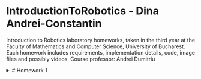 # IntroductionToRobotics - Dina Andrei-Constantin
Introduction to Robotics laboratory homeworks, taken in the third year at the Faculty of Mathematics and Computer Science, University of Bucharest.
Each homework includes requirements, implementation details, code, image files and possibly videos. 
Course professor: Andrei Dumitriu


<details>
<summary># Homework 1</summary>
<br>

Task Requirements: "Use a separate potentiometer in controlling each of the color of the RGB led (Red, Green and Blue).  The control must be done with digital electronics(aka you must read the value of the potentiometer with Arduino, and write a mapped value to each of the pins connected to the led."

Pictures of the setup:
![b7f8b9e9-98e3-4aeb-944e-e4260f7fe9ce](https://user-images.githubusercontent.com/99658689/197361062-53204f3e-b34f-4619-b5c0-541bb6c48442.jpg)
![541c4289-8307-4d93-943e-a141f0456f7e](https://user-images.githubusercontent.com/99658689/197361065-4734f1a1-75c0-46c6-82d4-7b6c7cbc0139.jpg)
![02dc6eec-f226-4e7a-b506-7e89164e2909](https://user-images.githubusercontent.com/99658689/197361066-807e18ae-effc-4eeb-9697-51db8d0ee09e.jpg)
![f22dfebf-2fe8-4b62-972e-cca2d9baecd1](https://user-images.githubusercontent.com/99658689/197361067-ed2d10cd-f074-4884-9254-b36322cb8759.jpg)
![b128bf4b-8a96-4141-a740-38454a1f6e3b](https://user-images.githubusercontent.com/99658689/197361068-f04b71ca-1c5e-4565-8f69-07c58bb295ad.jpg)
![1cc7c687-5a11-439f-9acf-0374c3631f9d](https://user-images.githubusercontent.com/99658689/197361069-b1e2d4fa-e1c6-48f1-9a74-ac192e90afe3.jpg)
![851101f4-ce1f-403f-97bd-bf6543b59178](https://user-images.githubusercontent.com/99658689/197361070-ca0e6c88-79ed-49cd-9ffd-dd0ab1e8f10f.jpg)
![3a8662dd-5f30-4371-8f24-89752af00aa3](https://user-images.githubusercontent.com/99658689/197361071-b073e61d-a1c7-42f9-ba83-6fb0a0ecb830.jpg)

A video of the project in which you can see the way everything works:
https://youtu.be/HYCs1vSOPmo

Source code:

```
const int redLedPin = 11;
const int blueLedPin = 10;
const int greenLedPin = 9;

const int pinRedLevel = A3;
const int pinGreenLevel = A5;
const int pinBlueLevel = A4;

const int LOWER_BOUND_ANALOG_READ = 0;
const int HIGHER_BOUND_ANALOG_READ = 1023;
const int LOWER_BOUND_ANALOG_WRITE = 0;
const int HIGHER_BOUND_ANALOG_WRITE = 255;

int rawRedValue, rawGreenValue, rawBlueValue;
int RGBredValue, RGBgreenValue, RGBblueValue;

void setup() {
  pinMode(redLedPin, OUTPUT);
  pinMode(blueLedPin, OUTPUT);
  pinMode(greenLedPin, OUTPUT);
  pinMode(pinRedLevel, INPUT);
  pinMode(pinBlueLevel, INPUT);
  pinMode(pinGreenLevel, INPUT);
  
  Serial.begin(9600);
}

void loop() {
  // citim valorile de tip input, valoare intreagi din [0,1023]
  rawGreenValue = analogRead(pinGreenLevel); 
  rawRedValue = analogRead(pinRedLevel);
  rawBlueValue = analogRead(pinBlueLevel);
  
  // transformam valorile citite in valori din intervalul [0,255]
  RGBredValue = map(rawRedValue, LOWER_BOUND_ANALOG_READ, HIGHER_BOUND_ANALOG_READ, LOWER_BOUND_ANALOG_WRITE, HIGHER_BOUND_ANALOG_WRITE);
  RGBgreenValue = map(rawGreenValue, LOWER_BOUND_ANALOG_READ, HIGHER_BOUND_ANALOG_READ, LOWER_BOUND_ANALOG_WRITE, HIGHER_BOUND_ANALOG_WRITE);
  RGBblueValue = map(rawBlueValue, LOWER_BOUND_ANALOG_READ, HIGHER_BOUND_ANALOG_READ, LOWER_BOUND_ANALOG_WRITE, HIGHER_BOUND_ANALOG_WRITE);;
  
  // vom seta un threshold in cazul in care device-ul de input nu este perfect: valoriile < 5 se considera ca fiind 0
  if (RGBredValue < 5)
    RGBredValue = 0;

  if (RGBgreenValue < 5)
    RGBgreenValue = 0;

  if (RGBblueValue < 5)
    RGBblueValue = 0;
  
  // trimitem semnalul catre LED
  assignRGBtoLed(RGBredValue, RGBgreenValue, RGBblueValue);
}

void assignRGBtoLed(int r, int g, int b){
  // functia seteaza intensitatile de rosu, verde si albastru LED-ului nostru
  analogWrite(redLedPin, r);
  analogWrite(blueLedPin, g);
  analogWrite(greenLedPin, b);
}
```
</details>
